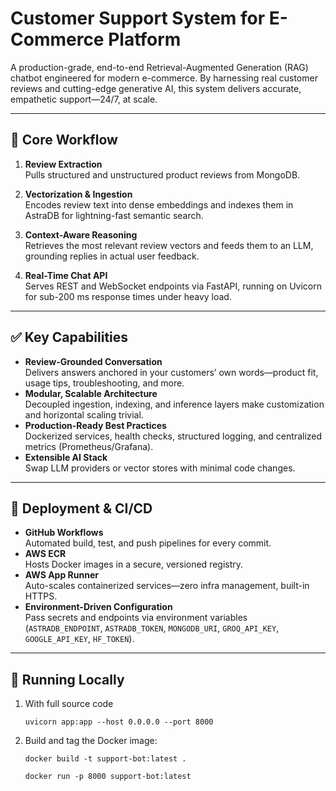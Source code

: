 # Customer Support System for E-Commerce Platform

A production-grade, end-to-end Retrieval-Augmented Generation (RAG) chatbot engineered for modern e-commerce. By harnessing real customer reviews and cutting-edge generative AI, this system delivers accurate, empathetic support—24/7, at scale.

---

## 🔧 Core Workflow

1. **Review Extraction**  
   Pulls structured and unstructured product reviews from MongoDB.

2. **Vectorization & Ingestion**  
   Encodes review text into dense embeddings and indexes them in AstraDB for lightning-fast semantic search.

3. **Context-Aware Reasoning**  
   Retrieves the most relevant review vectors and feeds them to an LLM, grounding replies in actual user feedback.

4. **Real-Time Chat API**  
   Serves REST and WebSocket endpoints via FastAPI, running on Uvicorn for sub-200 ms response times under heavy load.

---

## ✅ Key Capabilities

- **Review-Grounded Conversation**  
  Delivers answers anchored in your customers’ own words—product fit, usage tips, troubleshooting, and more.  
- **Modular, Scalable Architecture**  
  Decoupled ingestion, indexing, and inference layers make customization and horizontal scaling trivial.  
- **Production-Ready Best Practices**  
  Dockerized services, health checks, structured logging, and centralized metrics (Prometheus/Grafana).  
- **Extensible AI Stack**  
  Swap LLM providers or vector stores with minimal code changes.

---

## 🚀 Deployment & CI/CD

- **GitHub Workflows**  
  Automated build, test, and push pipelines for every commit.  
- **AWS ECR**  
  Hosts Docker images in a secure, versioned registry.  
- **AWS App Runner**  
  Auto-scales containerized services—zero infra management, built-in HTTPS.  
- **Environment-Driven Configuration**  
  Pass secrets and endpoints via environment variables (`ASTRADB_ENDPOINT`, `ASTRADB_TOKEN`, `MONGODB_URI`, `GROQ_API_KEY`, `GOOGLE_API_KEY`, `HF_TOKEN`).

---

## 🏃 Running Locally

1. With full source code
    ```
    uvicorn app:app --host 0.0.0.0 --port 8000
    ```

2. Build and tag the Docker image:  
   ```
   docker build -t support-bot:latest .
   ```

   ```
   docker run -p 8000 support-bot:latest
   ```

